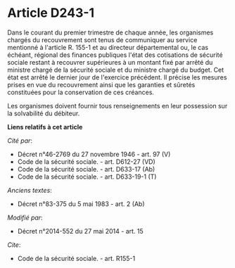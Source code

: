 # Article D243-1

Dans le courant du premier trimestre de chaque année, les organismes chargés du recouvrement sont tenus de communiquer au
service mentionné à l'article R. 155-1 et au   directeur départemental ou, le cas échéant, régional des finances publiques
l'état des cotisations de sécurité sociale restant à recouvrer supérieures à un montant fixé par arrêté du ministre chargé de
la sécurité sociale et du ministre chargé du budget. Cet état est arrêté le dernier jour de l'exercice précédent. Il précise
les mesures prises en vue du recouvrement ainsi que les garanties et sûretés constituées pour la conservation de ces
créances. 

Les organismes doivent fournir tous renseignements en leur possession sur la solvabilité du débiteur.

**Liens relatifs à cet article**

_Cité par_:

  - Décret n°46-2769 du 27 novembre 1946 - art. 97 (V)
  - Code de la sécurité sociale. - art. D612-27 (VD)
  - Code de la sécurité sociale. - art. D633-17 (Ab)
  - Code de la sécurité sociale. - art. D633-19-1 (T)

_Anciens textes_:

  - Décret n°83-375 du 5 mai 1983 - art. 2 (Ab)

_Modifié par_:

  - Décret n°2014-552 du 27 mai 2014 - art. 15

_Cite_:

  - Code de la sécurité sociale. - art. R155-1
